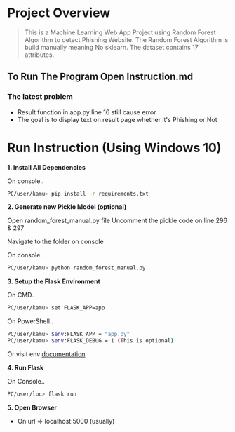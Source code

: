# Project Overview

> This is a Machine Learning Web App Project using
> Random Forest Algorithm to detect Phishing Website.
> The Random Forest Algorithm is build manually meaning
> No sklearn.
> The dataset contains 17 attributes.

## To Run The Program Open Instruction.md

### The latest problem

 - Result function in app.py line 16 still cause error
 - The goal is to display text on result page whether it's Phishing or Not


# Run Instruction (Using Windows 10)
**1. Install All Dependencies**

On console..
```sh
PC/user/kamu> pip install -r requirements.txt
```

**2. Generate new Pickle Model (optional)**

Open random_forest_manual.py file
Uncomment the pickle code on line 296 & 297

Navigate to the folder on console

On console..
```sh
PC/user/kamu> python random_forest_manual.py
```

**3. Setup the Flask Environment**

On CMD..
```sh
PC/user/kamu> set FLASK_APP=app
```

On PowerShell..
```sh
PC/user/kamu> $env:FLASK_APP = "app.py"
PC/user/kamu> $env:FLASK_DEBUG = 1 (This is optional)
```

Or visit env [documentation](https://flask.palletsprojects.com/en/1.0.x/cli/)

**4. Run Flask**

On Console..
```sh
PC/user/loc> flask run
```

**5. Open Browser**

- On url => localhost:5000 (usually)
